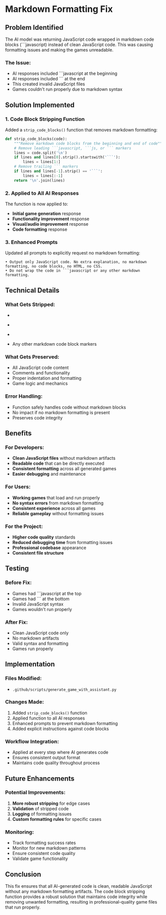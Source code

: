 # Markdown Formatting Fix

## Problem Identified

The AI model was returning JavaScript code wrapped in markdown code blocks (```javascript) instead of clean JavaScript code. This was causing formatting issues and making the games unreadable.

### **The Issue:**
- AI responses included ```javascript at the beginning
- AI responses included ``` at the end
- This created invalid JavaScript files
- Games couldn't run properly due to markdown syntax

## Solution Implemented

### **1. Code Block Stripping Function**
Added a `strip_code_blocks()` function that removes markdown formatting:

```python
def strip_code_blocks(code):
    """Remove markdown code blocks from the beginning and end of code"""
    # Remove leading ```javascript, ```js, or ``` markers
    lines = code.split('\n')
    if lines and lines[0].strip().startswith('```'):
        lines = lines[1:]
    # Remove trailing ``` markers
    if lines and lines[-1].strip() == '```':
        lines = lines[:-1]
    return '\n'.join(lines)
```

### **2. Applied to All AI Responses**
The function is now applied to:
- **Initial game generation** response
- **Functionality improvement** response
- **Visual/audio improvement** response
- **Code formatting** response

### **3. Enhanced Prompts**
Updated all prompts to explicitly request no markdown formatting:

```
• Output only JavaScript code. No extra explanation, no markdown formatting, no code blocks, no HTML, no CSS.
• Do not wrap the code in ```javascript or any other markdown formatting.
```

## Technical Details

### **What Gets Stripped:**
- ```javascript (leading)
- ```js (leading)
- ``` (leading or trailing)
- Any other markdown code block markers

### **What Gets Preserved:**
- All JavaScript code content
- Comments and functionality
- Proper indentation and formatting
- Game logic and mechanics

### **Error Handling:**
- Function safely handles code without markdown blocks
- No impact if no markdown formatting is present
- Preserves code integrity

## Benefits

### **For Developers:**
- **Clean JavaScript files** without markdown artifacts
- **Readable code** that can be directly executed
- **Consistent formatting** across all generated games
- **Easier debugging** and maintenance

### **For Users:**
- **Working games** that load and run properly
- **No syntax errors** from markdown formatting
- **Consistent experience** across all games
- **Reliable gameplay** without formatting issues

### **For the Project:**
- **Higher code quality** standards
- **Reduced debugging time** from formatting issues
- **Professional codebase** appearance
- **Consistent file structure**

## Testing

### **Before Fix:**
- Games had ```javascript at the top
- Games had ``` at the bottom
- Invalid JavaScript syntax
- Games wouldn't run properly

### **After Fix:**
- Clean JavaScript code only
- No markdown artifacts
- Valid syntax and formatting
- Games run properly

## Implementation

### **Files Modified:**
- `.github/scripts/generate_game_with_assistant.py`

### **Changes Made:**
1. Added `strip_code_blocks()` function
2. Applied function to all AI responses
3. Enhanced prompts to prevent markdown formatting
4. Added explicit instructions against code blocks

### **Workflow Integration:**
- Applied at every step where AI generates code
- Ensures consistent output format
- Maintains code quality throughout process

## Future Enhancements

### **Potential Improvements:**
1. **More robust stripping** for edge cases
2. **Validation** of stripped code
3. **Logging** of formatting issues
4. **Custom formatting rules** for specific cases

### **Monitoring:**
- Track formatting success rates
- Monitor for new markdown patterns
- Ensure consistent code quality
- Validate game functionality

## Conclusion

This fix ensures that all AI-generated code is clean, readable JavaScript without any markdown formatting artifacts. The code block stripping function provides a robust solution that maintains code integrity while removing unwanted formatting, resulting in professional-quality game files that run properly. 